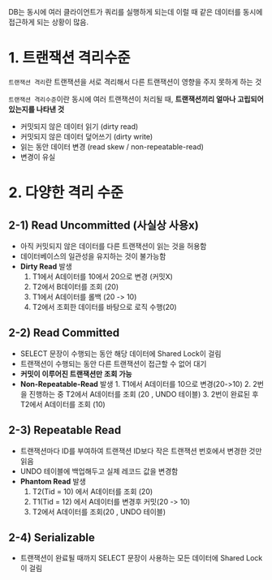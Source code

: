 DB는 동시에 여러 클라이언트가 쿼리를 실행하게 되는데 이럴 때 같은 데이터를 동시에 접근하게 되는 상황이 많음.

# 1. 트랜잭션 격리수준
`트랜잭션 격리`란 트랜잭션을 서로 격리해서 다른 트랜잭션이 영향을 주지 못하게 하는 것

`트랜잭션 격리수준`이란 동시에 여러 트랜잭션이 처리될 때, **트랜잭션끼리 얼마나 고립되어있는지를 나타낸 것**

- 커밋되지 않은 데이터 읽기 (dirty read)
- 커밋되지 않은 데이터 덮어쓰기 (dirty write)
- 읽는 동안 데이터 변경 (read skew / non-repeatable-read)
- 변경이 유실



# 2. 다양한 격리 수준

## 2-1) Read Uncommitted (사실상 사용x)
- 아직 커밋되지 않은 데이터를 다른 트랜잭션이 읽는 것을 허용함
- 데이터베이스의 일관성을 유지하는 것이 불가능함
- **Dirty Read** 발생
	1. T1에서 A데이터를 10에서 20으로 변경 (커밋X)
 	2. T2에서 B데이터를 조회 (20)
	3. T1에서 A데이터를 롤백 (20 -> 10)
	4. T2에서 조회한 데이터를 바탕으로 로직 수행(20)

## 2-2) Read Committed
- SELECT 문장이 수행되는 동안 해당 데이터에 Shared Lock이 걸림
- 트랜잭션이 수행되는 동안 다른 트랜잭션이 접근할 수 없어 대기
- **커밋이 이루어진 트랜잭션만 조회 가능**
- **Non-Repeatable-Read** 발생
      1. T1에서 A데이터를 10으로 변경(20->10)
      2. 2번을 진행하는 중 T2에서 A데이터를 조회 (20 , UNDO 테이블)
      3. 2번이 완료된 후 T2에서 A데이터를 조회 (10)
    


## 2-3) Repeatable Read
- 트랜잭션마다 ID를 부여하여 트랜잭션 ID보다 작은 트랜잭션 번호에서 변경한 것만 읽음
- UNDO 테이블에 백업해두고 실제 레코드 값을 변경함
- **Phantom Read** 발생
	1. T2(Tid = 10) 에서 A데이터를 조회 (20)
	2. T1(Tid = 12) 에서 A데이터를 변경후 커밋(20 -> 10)
	3. T2에서 A데이터를 조회(20 , UNDO 테이블)



## 2-4) Serializable
- 트랜잭션이 완료될 때까지 SELECT 문장이 사용하는 모든 데이터에 Shared Lock이 걸림
